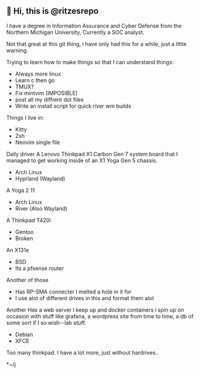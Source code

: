 ## 👋 Hi, this is @ritzesrepo
I have a degree in Information Assurance and Cyber Defense from the Northern Michigan University, Currently a SOC analyst.

Not that great at this git thing, i have only had this for a while, just a little warning. 

Trying to learn how to make things so that I can understand things:
- Always more linux
- Learn c then go
- TMUX?
- Fix mintvim (IMPOSIBLE)
- post all my diffrent dot files
- Write an install script for quick river wm builds

Things I live in:
- Kitty 
- Zsh
- Neovim single file

Daily driver
A Lenovo Thinkpad X1 Carbon Gen 7 system board that I managed to get working inside of an X1 Yoga Gen 5 chassis.
- Arch Linux
- Hyprland (Wayland)

A Yoga 2 11
- Arch Linux
- River (Also Wayland)

A Thinkpad T420i 
- Gentoo
- Broken

An X131e
- BSD
- Its a pfsense router

Another of those
- Has RP-SMA connecter I melted a hole in it for
- I use alot of different drives in this and format them alot
  
Another
Has a web server I keep up and docker containers i spin up on occasion with stuff like grafana, a wordpress site from time to time, a db of some sort if I so wish--lab stuff.
- Debian
- XFCE

Too many thinkpad. I have a lot more, just without hardrives..

*~/j
